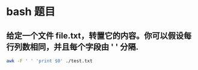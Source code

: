 # bash 题目

## 给定一个文件 file.txt，转置它的内容。你可以假设每行列数相同，并且每个字段由 ' ' 分隔.

```bash
awk -F ' ' 'print $0' ./test.txt
```

